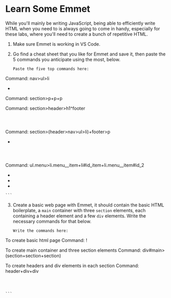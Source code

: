 # Learn Some Emmet

While you'll mainly be writing JavaScript, being able to efficiently write HTML when you need to is always going to come in handy, especially for these labs, where you'll need to create a bunch of repetitive HTML.

1. Make sure Emmet is working in VS Code.
2. Go find a cheat sheet that you like for Emmet and save it, then paste the 5 commands you anticipate using the most, below.

    ```text
    Paste the five top commands here:

Command: nav>ul>li

<nav>
  <ul>
    <li></li>
  </ul>
</nav>

Command: section>p+p+p

<section>
  <p></p>
  <p></p>
  <p></p>
</section>

Command: section>header>h1^footer

<section>
  <header>
    <h1></h1>
  </header>
  <footer></footer>
</section>

Command: section>(header>nav>ul>li)+footer>p

<section>
  <header>
    <nav>
      <ul>
        <li></li>
      </ul>
    </nav>
  </header>
  <footer>
    <p></p>
  </footer>
</section>

Command: ul.menu>li.menu__item+li#id_item+li.menu__item#id_2

<ul class="menu">
  <li class="menu__item"></li>
  <li id="id_item"></li>
  <li class="menu__item" id="id_2"></li>
</ul>
    
    ```

3. Create a basic web page with Emmet, it should contain the basic HTML boilerplate, a `main` container with three `section` elements, each containing a header element and a few `div` elements. Write the necessary commands for that below.

    ```text
    Write the commands here:

To create basic html page
Command: !
<!DOCTYPE html>
<html lang="en">
<head>
    <meta charset="UTF-8" />
    <title>Document</title>
</head>
<body>
    
</body>
</html>

To create main container and three section elements
Command: div#main>(section+section+section)
<div id=main>
    <section></section>
    <section></section>
    <section></section>
</div>

To create headers and div elements in each section
Command: header+div+div 

<header></header>
<div></div>
<div></div>

    ```
